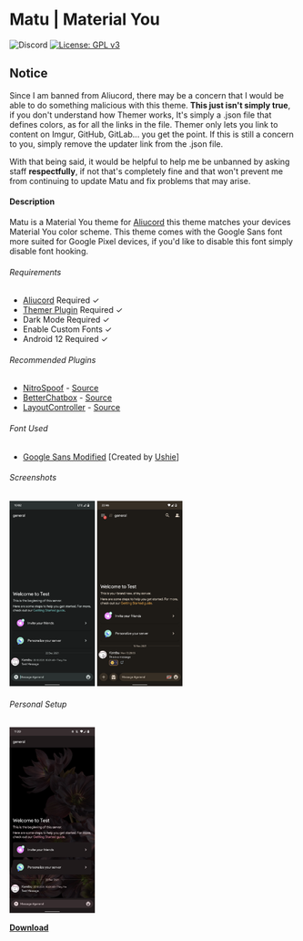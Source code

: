 # Matu | Material You
![Discord](https://img.shields.io/discord/811255666990907402?label=Aliucord%20Support&logo=discord&logoColor=white&style=flat-square) [![License: GPL v3](https://img.shields.io/badge/License-GPLv3-blue.svg?style=flat-square)](https://www.gnu.org/licenses/gpl-3.0)

## Notice
Since I am banned from Aliucord, there may be a concern that I would be able to do something malicious with this theme. **This just isn't simply true**, if you don't understand how Themer works, It's simply a .json file that defines colors, as for all the links in the file. Themer only lets you link to content on Imgur, GitHub, GitLab... you get the point. If this is still a concern to you, simply remove the updater link from the .json file.

With that being said, it would be helpful to help me be unbanned by asking staff **respectfully**, if not that's completely fine and that won't prevent me from continuing to update Matu and fix problems that may arise.

#### Description
Matu is a Material You theme for [Aliucord](https://github.com/Aliucord/Aliucord) this theme matches your devices Material You color scheme. 
This theme comes with the Google Sans font more suited for Google Pixel devices, if you'd like to disable this font simply disable font hooking.

###### Requirements
- [Aliucord](https://github.com/Aliucord/Aliucord) Required ✓
- [Themer Plugin](https://github.com/Vendicated/AliucordPlugins/blob/main/Themer/README.md) Required ✓
- Dark Mode Required ✓
- Enable Custom Fonts ✓
- Android 12 Required ✓

###### Recommended Plugins
- [NitroSpoof](https://discord.com/channels/811255666990907402/811275162715553823/845348833142505544) - [Source](https://github.com/X1nto/AliucordPlugins#nitrospoof)
- [BetterChatbox](https://discord.com/channels/811255666990907402/845784407846813696/910302649348395110) - [Source](https://github.com/X1nto/AliucordPlugins#layoutcontroller)
- [LayoutController](https://discord.com/channels/811255666990907402/811275162715553823/845348833142505544) - [Source](https://github.com/wingio/plugins/#betterchatbox)

###### Font Used
- [Google Sans Modified](https://raw.githubusercontent.com/Ushie/main/main/Productsansbutbetter.ttf) [Created by [Ushie](https://github.com/Ushie)]

###### Screenshots
<img src="Img1.png" width="150"/> <img src="Img2.png" width="150"/>
###### Personal Setup
<img src="Img3.png" width="150"/>

[**Download**](https://github.com/MrSpidercat/Matu/releases/download/Release/matu-dark.json)
